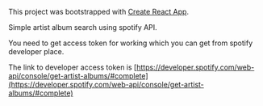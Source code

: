 This project was bootstrapped with [Create React App](https://github.com/facebookincubator/create-react-app).

Simple artist album search using spotify API.

You need to get access token for working which you can get from spotify developer place.

The link to developer access token is [https://developer.spotify.com/web-api/console/get-artist-albums/#complete](https://developer.spotify.com/web-api/console/get-artist-albums/#complete)